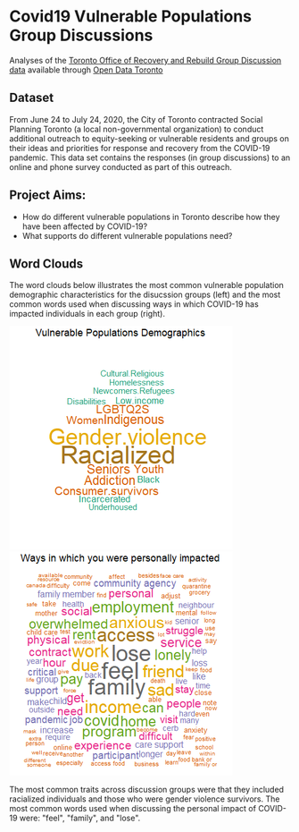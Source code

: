 # Covid19 Vulnerable Populations Group Discussions
Analyses of the [Toronto Office of Recovery and Rebuild Group Discussion data](https://open.toronto.ca/dataset/toronto-office-of-recovery-and-rebuild-group-discussion-vulnerable-populations/) available through [Open Data Toronto](https://www.toronto.ca/city-government/data-research-maps/open-data/)

## Dataset
From June 24 to July 24, 2020, the City of Toronto contracted Social Planning Toronto (a local non-governmental organization) to conduct additional outreach to equity-seeking or vulnerable residents and groups on their ideas and priorities for response and recovery from the COVID-19 pandemic. This data set contains the responses (in group discussions) to an online and phone survey conducted as part of this outreach.

## Project Aims:
* How do different vulnerable populations in Toronto describe how they have been affected by COVID-19?
* What supports do different vulnerable populations need?

## Word Clouds
The word clouds below illustrates the most common vulnerable population demographic characteristics for the disucssion groups (left) and the most common words used when discussing ways in which COVID-19 has impacted individuals in each group (right).

<p float="left">
  <img src="https://github.com/jennyrieck/covid19_group_discuss/blob/main/plots/wordcloud_demogs_Ways.in.which.you.were.personally.impacted.png?raw=true" width="400" />
  <img src="https://github.com/jennyrieck/covid19_group_discuss/blob/main/plots/wordcloud_words_Ways.in.which.you.were.personally.impacted.png?raw=true" width="400" /> 
</p>

The most common traits across discussion groups were that they included racialized individuals and those who were gender violence survivors. The most common words used when discussing the personal impact of COVID-19 were: "feel", "family", and "lose".
